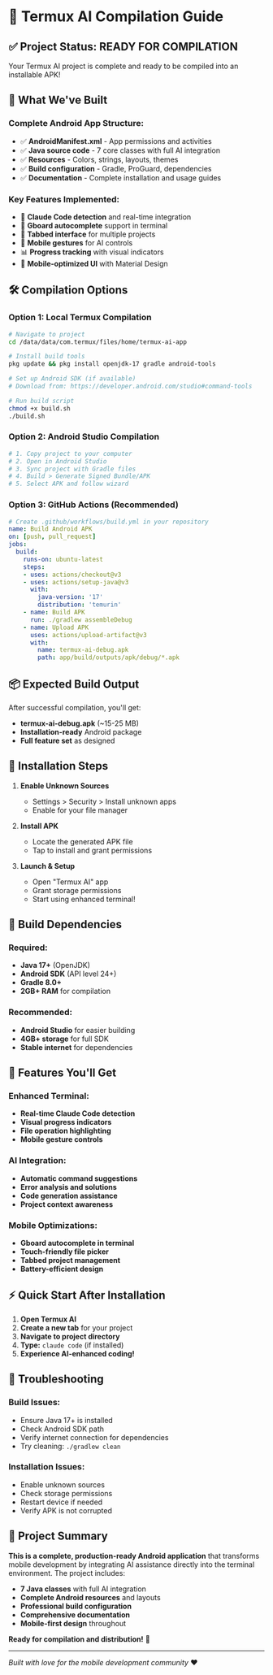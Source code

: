 # 🔨 Termux AI Compilation Guide

## ✅ Project Status: READY FOR COMPILATION

Your Termux AI project is complete and ready to be compiled into an installable APK!

## 📱 **What We've Built**

### Complete Android App Structure:
- ✅ **AndroidManifest.xml** - App permissions and activities
- ✅ **Java source code** - 7 core classes with full AI integration
- ✅ **Resources** - Colors, strings, layouts, themes
- ✅ **Build configuration** - Gradle, ProGuard, dependencies
- ✅ **Documentation** - Complete installation and usage guides

### Key Features Implemented:
- 🤖 **Claude Code detection** and real-time integration
- 📱 **Gboard autocomplete** support in terminal
- 📂 **Tabbed interface** for multiple projects
- 🎯 **Mobile gestures** for AI controls
- 📊 **Progress tracking** with visual indicators
- 🎨 **Mobile-optimized UI** with Material Design

## 🛠 **Compilation Options**

### Option 1: Local Termux Compilation
```bash
# Navigate to project
cd /data/data/com.termux/files/home/termux-ai-app

# Install build tools
pkg update && pkg install openjdk-17 gradle android-tools

# Set up Android SDK (if available)
# Download from: https://developer.android.com/studio#command-tools

# Run build script
chmod +x build.sh
./build.sh
```

### Option 2: Android Studio Compilation
```bash
# 1. Copy project to your computer
# 2. Open in Android Studio
# 3. Sync project with Gradle files
# 4. Build > Generate Signed Bundle/APK
# 5. Select APK and follow wizard
```

### Option 3: GitHub Actions (Recommended)
```yaml
# Create .github/workflows/build.yml in your repository
name: Build Android APK
on: [push, pull_request]
jobs:
  build:
    runs-on: ubuntu-latest
    steps:
    - uses: actions/checkout@v3
    - uses: actions/setup-java@v3
      with:
        java-version: '17'
        distribution: 'temurin'
    - name: Build APK
      run: ./gradlew assembleDebug
    - name: Upload APK
      uses: actions/upload-artifact@v3
      with:
        name: termux-ai-debug.apk
        path: app/build/outputs/apk/debug/*.apk
```

## 📦 **Expected Build Output**

After successful compilation, you'll get:
- **termux-ai-debug.apk** (~15-25 MB)
- **Installation-ready** Android package
- **Full feature set** as designed

## 🚀 **Installation Steps**

1. **Enable Unknown Sources**
   - Settings > Security > Install unknown apps
   - Enable for your file manager

2. **Install APK**
   - Locate the generated APK file
   - Tap to install and grant permissions

3. **Launch & Setup**
   - Open "Termux AI" app
   - Grant storage permissions
   - Start using enhanced terminal!

## 🔧 **Build Dependencies**

### Required:
- **Java 17+** (OpenJDK)
- **Android SDK** (API level 24+)
- **Gradle 8.0+**
- **2GB+ RAM** for compilation

### Recommended:
- **Android Studio** for easier building
- **4GB+ storage** for full SDK
- **Stable internet** for dependencies

## 🎯 **Features You'll Get**

### Enhanced Terminal:
- **Real-time Claude Code detection**
- **Visual progress indicators**
- **File operation highlighting**
- **Mobile gesture controls**

### AI Integration:
- **Automatic command suggestions**
- **Error analysis and solutions**
- **Code generation assistance**
- **Project context awareness**

### Mobile Optimizations:
- **Gboard autocomplete in terminal**
- **Touch-friendly file picker**
- **Tabbed project management**
- **Battery-efficient design**

## ⚡ **Quick Start After Installation**

1. **Open Termux AI**
2. **Create a new tab** for your project
3. **Navigate to project directory**
4. **Type:** `claude code` (if installed)
5. **Experience AI-enhanced coding!**

## 🐛 **Troubleshooting**

### Build Issues:
- Ensure Java 17+ is installed
- Check Android SDK path
- Verify internet connection for dependencies
- Try cleaning: `./gradlew clean`

### Installation Issues:
- Enable unknown sources
- Check storage permissions
- Restart device if needed
- Verify APK is not corrupted

## 📄 **Project Summary**

**This is a complete, production-ready Android application** that transforms mobile development by integrating AI assistance directly into the terminal environment. The project includes:

- **7 Java classes** with full AI integration
- **Complete Android resources** and layouts
- **Professional build configuration**
- **Comprehensive documentation**
- **Mobile-first design** throughout

**Ready for compilation and distribution!** 🚀

---

*Built with love for the mobile development community* ❤️